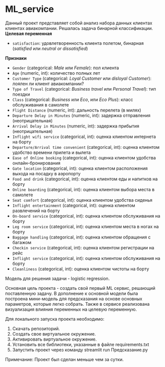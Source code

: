 # ML_service
Данный проект представляет собой анализ набора данных клиентах клиентах авиакомпании. Решалась задача бинарной классификации.
**Целевая переменная**
- `satisfaction`: удовлетворенность клиента полетом, бинарная (*satisfied* или *neutral or dissatisfied*)

**Признаки**
- `Gender` (categorical: _Male_ или _Female_): пол клиента
- `Age` (numeric, int): количество полных лет
- `Customer Type` (categorical: _Loyal Customer_ или _disloyal Customer_): лоялен ли клиент авиакомпании?
- `Type of Travel` (categorical: _Business travel_ или _Personal Travel_): тип поездки
- `Class` (categorical: _Business_ или _Eco_, или _Eco Plus_): класс обслуживания в самолете
- `Flight Distance` (numeric, int): дальность перелета (в милях)
- `Departure Delay in Minutes` (numeric, int): задержка отправления (неотрицательная)
- `Arrival Delay in Minutes` (numeric, int): задержка прибытия (неотрицательная)
- `Inflight wifi service` (categorical, int): оценка клиентом интернета на борту
- `Departure/Arrival time convenient` (categorical, int): оценка клиентом удобство времени прилета и вылета
- `Ease of Online booking` (categorical, int): оценка клиентом удобства онлайн-бронирования
- `Gate location` (categorical, int): оценка клиентом расположения выхода на посадку в аэропорту
- `Food and drink` (categorical, int): оценка клиентом еды и напитков на борту
- `Online boarding` (categorical, int): оценка клиентом выбора места в самолете
- `Seat comfort` (categorical, int): оценка клиентом удобства сиденья
- `Inflight entertainment` (categorical, int): оценка клиентом развлечений на борту
- `On-board service` (categorical, int): оценка клиентом обслуживания на борту
- `Leg room service` (categorical, int): оценка клиентом места в ногах на борту
- `Baggage handling` (categorical, int): оценка клиентом обращения с багажом
- `Checkin service` (categorical, int): оценка клиентом регистрации на рейс
- `Inflight service` (categorical, int): оценка клиентом обслуживания на борту
- `Cleanliness` (categorical, int): оценка клиентом чистоты на борту

Модель для решения задачи - logistic regression.

Основная цель проекта - создать свой первый ML сервис, решающий поставленную задачу.
В дополнение к основной модели была построена мини-модель для предсказания на основе основных параметров, которые легко собрать.
Также в сервисе реализована визуализация влияния переменных на целевую переменную.

Для локального запуска проекта необходимо:
1. Скачать репозиторий.
2. Создать свое виртуальное окружение.
3. Активировать виртуальное окружение.
4. Установить все библиотеки, указанные в файле requirements.txt
5. Запустить проект через команду streamlit run Предсказание.py

Примечание:
Проект был сделан меньше чем за сутки.
